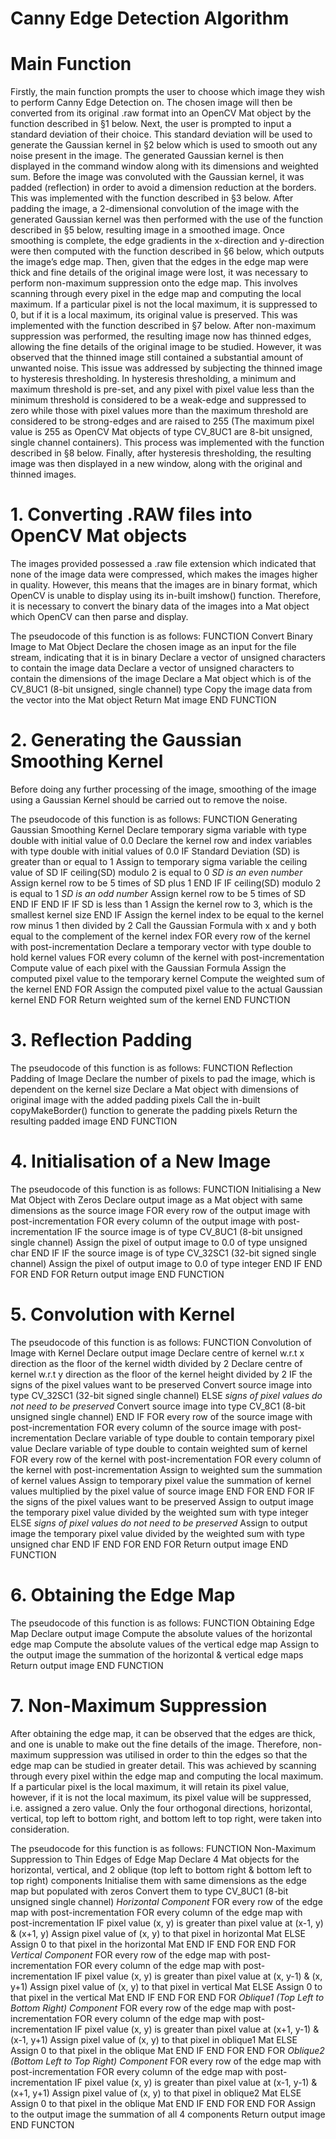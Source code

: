 # Canny Edge Detection Algorithm

# Main Function
Firstly, the main function prompts the user to choose which image they wish to perform Canny Edge Detection on. The chosen image will then be converted from its original .raw format into an OpenCV Mat object by the function described in §1 below.
Next, the user is prompted to input a standard deviation of their choice. This standard deviation will be used to generate the Gaussian kernel in §2 below which is used to smooth out any noise present in the image. The generated Gaussian kernel is then displayed in the command window along with its dimensions and weighted sum.
Before the image was convoluted with the Gaussian kernel, it was padded (reflection) in order to avoid a dimension reduction at the borders. This was implemented with the function described in §3 below.
After padding the image, a 2-dimensional convolution of the image with the generated Gaussian kernel was then performed with the use of the function described in §5 below, resulting image in a smoothed image.
Once smoothing is complete, the edge gradients in the x-direction and y-direction were then computed with the function described in §6 below, which outputs the image’s edge map.
Then, given that the edges in the edge map were thick and fine details of the original image were lost, it was necessary to perform non-maximum suppression onto the edge map. This involves scanning through every pixel in the edge map and computing the local maximum. If a particular pixel is not the local maximum, it is suppressed to 0, but if it is a local maximum, its original value is preserved. This was implemented with the function described in §7 below. After non-maximum suppression was performed, the resulting image now has thinned edges, allowing the fine details of the original image to be studied.
However, it was observed that the thinned image still contained a substantial amount of unwanted noise. This issue was addressed by subjecting the thinned image to hysteresis thresholding. In hysteresis thresholding, a minimum and maximum threshold is pre-set, and any pixel with pixel value less than the minimum threshold is considered to be a weak-edge and suppressed to zero while those with pixel values more than the maximum threshold are considered to be strong-edges and are raised to 255 (The maximum pixel value is 255 as OpenCV Mat objects of type CV_8UC1 are 8-bit unsigned, single channel containers). This process was implemented with the function described in §8 below.
Finally, after hysteresis thresholding, the resulting image was then displayed in a new window, along with the original and thinned images.


# 1. Converting .RAW files into OpenCV Mat objects
The images provided possessed a .raw file extension which indicated that none of the image data were compressed, which makes the images higher in quality. However, this means that the images are in binary format, which OpenCV is unable to display using its in-built imshow() function. Therefore, it is necessary to convert the binary data of the images into a Mat object which OpenCV can then parse and display.

The pseudocode of this function is as follows:
FUNCTION Convert Binary Image to Mat Object
  Declare the chosen image as an input for the file stream, indicating that it is in binary
  Declare a vector of unsigned characters to contain the image data
  Declare a vector of unsigned characters to contain the dimensions of the image
  Declare a Mat object which is of the CV_8UC1 (8-bit unsigned, single channel) type
  Copy the image data from the vector into the Mat object
  Return Mat image
END FUNCTION

# 2. Generating the Gaussian Smoothing Kernel
Before doing any further processing of the image, smoothing of the image using a Gaussian Kernel should be carried out to remove the noise.

The pseudocode of this function is as follows:
FUNCTION Generating Gaussian Smoothing Kernel
	Declare temporary sigma variable with type double with initial value of 0.0
	Declare the kernel row and index variables with type double with initial values of 0.0
	IF Standard Deviation (SD) is greater than or equal to 1
		Assign to temporary sigma variable the ceiling value of SD
		IF ceiling(SD) modulo 2 is equal to 0 *SD is an even number*
			Assign kernel row to be 5 times of SD plus 1
		END IF
		IF ceiling(SD) modulo 2 is equal to 1 *SD is an odd number*
			Assign kernel row to be 5 times of SD
		END IF
	END IF
	IF SD is less than 1
		Assign the kernel row to 3, which is the smallest kernel size
	END IF
Assign the kernel index to be equal to the kernel row minus 1 then divided by 2
Call the Gaussian Formula with x and y both equal to the complement of the kernel index
FOR every row of the kernel with post-incrementation
	Declare a temporary vector with type double to hold kernel values
	FOR every column of the kernel with post-incrementation
		Compute value of each pixel with the Gaussian Formula
		Assign the computed pixel value to the temporary kernel
		Compute the weighted sum of the kernel
	END FOR
	Assign the computed pixel value to the actual Gaussian kernel
END FOR
Return weighted sum of the kernel
END FUNCTION

# 3. Reflection Padding
The pseudocode of this function is as follows:
FUNCTION Reflection Padding of Image
	Declare the number of pixels to pad the image, which is dependent on the kernel size
	Declare a Mat object with dimensions of original image with the added padding pixels
	Call the in-built copyMakeBorder() function to generate the padding pixels
	Return the resulting padded image
END FUNCTION

# 4. Initialisation of a New Image
The pseudocode of this function is as follows:
FUNCTION Initialising a New Mat Object with Zeros
	Declare output image as a Mat object with same dimensions as the source image
	FOR every row of the output image with post-incrementation
		FOR every column of the output image with post-incrementation
			IF the source image is of type CV_8UC1 (8-bit unsigned single channel)
				Assign the pixel of output image to 0.0 of type unsigned char
			END IF
			IF the source image is of type CV_32SC1 (32-bit signed single channel)
				Assign the pixel of output image to 0.0 of type integer
      END IF
		END FOR
	END FOR
	Return output image
END FUNCTION

# 5. Convolution with Kernel
The pseudocode of this function is as follows:
FUNCTION Convolution of Image with Kernel
	Declare output image
	Declare centre of kernel w.r.t x direction as the floor of the kernel width divided by 2
	Declare centre of kernel w.r.t y direction as the floor of the kernel height divided by 2
	IF the signs of the pixel values want to be preserved
		Convert source image into type CV_32SC1 (32-bit signed single channel)
	ELSE *signs of pixel values do not need to be preserved*
		Convert source image into type CV_8C1 (8-bit unsigned single channel)
	END IF
	FOR every row of the source image with post-incrementation
		FOR every column of the source image with post-incrementation
			Declare variable of type double to contain temporary pixel value
			Declare variable of type double to contain weighted sum of kernel
			FOR every row of the kernel with post-incrementation
				FOR every column of the kernel with post-incrementation
					Assign to weighted sum the summation of kernel values
					Assign to temporary pixel value the summation of kernel
					values multiplied by the pixel value of source image
				END FOR
			END FOR
			IF the signs of the pixel values want to be preserved
				Assign to output image the temporary pixel value divided by the weighted sum with type integer
			ELSE *signs of pixel values do not need to be preserved*
				Assign to output image the temporary pixel value divided by the weighted sum with type unsigned char
			END IF
		END FOR
	END FOR
	Return output image
END FUNCTION

# 6. Obtaining the Edge Map
The pseudocode of this function is as follows:
FUNCTION Obtaining Edge Map
  Declare output image
  Compute the absolute values of the horizontal edge map
  Compute the absolute values of the vertical edge map
  Assign to the output image the summation of the horizontal & vertical edge maps
  Return output image
END FUNCTION

# 7. Non-Maximum Suppression
After obtaining the edge map, it can be observed that the edges are thick, and one is unable to make out the fine details of the image. Therefore, non-maximum suppression was utilised in order to thin the edges so that the edge map can be studied in greater detail. This was achieved by scanning through every pixel within the edge map and computing the local maximum. If a particular pixel is the local maximum, it will retain its pixel value, however, if it is not the local maximum, its pixel value will be suppressed, i.e. assigned a zero value. Only the four orthogonal directions, horizontal, vertical, top left to bottom right, and bottom left to top right, were taken into consideration.

The pseudocode for this function is as follows:
FUNCTION Non-Maximum Suppression to Thin Edges of Edge Map
	Declare 4 Mat objects for the horizontal, vertical, and 2 oblique (top left to bottom right & bottom left to top right) components
  Initialise them with same dimensions as the edge map but populated with zeros
  Convert them to type CV_8UC1 (8-bit unsigned single channel)
  *Horizontal Component*
  FOR every row of the edge map with post-incrementation
	  FOR every column of the edge map with post-incrementation
		  IF pixel value (x, y) is greater than pixel value at (x-1, y) & (x+1, y)
			  Assign pixel value of (x, y) to that pixel in horizontal Mat
		  ELSE
			  Assign 0 to that pixel in the horizontal Mat
		  END IF
	  END FOR
  END FOR
  *Vertical Component*
  FOR every row of the edge map with post-incrementation
	  FOR every column of the edge map with post-incrementation
		  IF pixel value (x, y) is greater than pixel value at (x, y-1) & (x, y+1)
			  Assign pixel value of (x, y) to that pixel in vertical Mat
		  ELSE
			  Assign 0 to that pixel in the vertical Mat
		  END IF
	  END FOR
  END FOR
  *Oblique1 (Top Left to Bottom Right) Component*
  FOR every row of the edge map with post-incrementation
	  FOR every column of the edge map with post-incrementation
		  IF pixel value (x, y) is greater than pixel value at (x+1, y-1) & (x-1, y+1)
			  Assign pixel value of (x, y) to that pixel in oblique1 Mat
		  ELSE
			  Assign 0 to that pixel in the oblique Mat
		  END IF
	  END FOR
  END FOR
  *Oblique2 (Bottom Left to Top Right) Component*
  FOR every row of the edge map with post-incrementation
	  FOR every column of the edge map with post-incrementation
		  IF pixel value (x, y) is greater than pixel value at (x-1, y-1) & (x+1, y+1)
			  Assign pixel value of (x, y) to that pixel in oblique2 Mat
		  ELSE
			  Assign 0 to that pixel in the oblique Mat
		  END IF
	  END FOR
  END FOR
  Assign to the output image the summation of all 4 components
  Return output image
END FUNCTON













